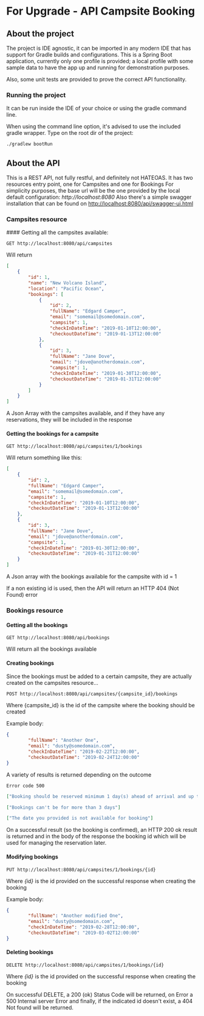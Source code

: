 # For Upgrade - API Campsite Booking

## About the project

The project is IDE agnostic, it can be imported in any modern IDE that has support for Gradle builds and configurations. This is a Spring Boot application, currently only one profile is provided; a local profile with some sample data to have the app up and running for demonstration purposes.

Also, some unit tests are provided to prove the correct API functionality.

### Running the project

It can be run inside the IDE of your choice or using the gradle command line.

When using the command line option, it's advised to use the included gradle wrapper. Type on the root dir of the project:

```bash
./gradlew bootRun
```

## About the API

This is a REST API, not fully restful, and definitely not HATEOAS.
It has two resources entry point, one for Campsites and one for Bookings
For simplicity purposes, the base url will be the one provided by the local default configuration: *http://localhost:8080*
Also there's a simple swagger installation that can be found on <http://localhost:8080/api/swagger-ui.html>

### Campsites resource

#### Getting all the campsites available:
```
GET http://localhost:8080/api/campsites
```

Will return
```json
[
    {
        "id": 1,
        "name": "New Volcano Island",
        "location": "Pacific Ocean",
        "bookings": [
            {
                "id": 2,
                "fullName": "Edgard Camper",
                "email": "somemail@somedomain.com",
                "campsite": 1,
                "checkInDateTime": "2019-01-10T12:00:00",
                "checkoutDateTime": "2019-01-13T12:00:00"
            },
            {
                "id": 3,
                "fullName": "Jane Dove",
                "email": "jdove@anotherdomain.com",
                "campsite": 1,
                "checkInDateTime": "2019-01-30T12:00:00",
                "checkoutDateTime": "2019-01-31T12:00:00"
            }
        ]
    }
]
```

A Json Array with the campsites available, and if they have any reservations, they will be included in the response

#### Getting the bookings for a campsite

```
GET http://localhost:8080/api/campsites/1/bookings
```

Will return something like this:
```json
[
    {
        "id": 2,
        "fullName": "Edgard Camper",
        "email": "somemail@somedomain.com",
        "campsite": 1,
        "checkInDateTime": "2019-01-10T12:00:00",
        "checkoutDateTime": "2019-01-13T12:00:00"
    },
    {
        "id": 3,
        "fullName": "Jane Dove",
        "email": "jdove@anotherdomain.com",
        "campsite": 1,
        "checkInDateTime": "2019-01-30T12:00:00",
        "checkoutDateTime": "2019-01-31T12:00:00"
    }
]
```
A Json array with the bookings available for the campsite with id = 1

If a non existing id is used, then the API will return an HTTP 404 (Not Found) error

### Bookings resource

#### Getting all the bookings
```
GET http://localhost:8080/api/bookings
```

Will return all the bookings available

#### Creating bookings
Since the bookings must be added to a certain campsite, they are actually created on the campsites resource...

```
POST http://localhost:8080/api/campsites/{campsite_id}/bookings
```
Where {campsite_id} is the id of the campsite where the booking should be created

Example body:
```json
{
        "fullName": "Another One",
        "email": "dusty@somedomain.com",
        "checkInDateTime": "2019-02-22T12:00:00",
        "checkoutDateTime": "2019-02-24T12:00:00"
}
```

A variety of results is returned depending on the outcome

```
Error code 500
```
```json
["Booking should be reserved minimum 1 day(s) ahead of arrival and up to 1 month in advance"]
```
```json
["Bookings can't be for more than 3 days"]
```
```json
["The date you provided is not available for booking"]
```

On a successful result (so the booking is confirmed), an HTTP 200 ok result is returned and in the body of the response the booking id which will be used for managing the reservation later.

#### Modifying bookings
```
PUT http://localhost:8080/api/campsites/1/bookings/{id}
```
Where *{id}* is the id provided on the successful response when creating the booking

Example body:
```json
{
        "fullName": "Another modified One",
        "email": "dusty@somedomain.com",
        "checkInDateTime": "2019-02-28T12:00:00",
        "checkoutDateTime": "2019-03-02T12:00:00"
}
```
#### Deleting bookings
```
DELETE http://localhost:8080/api/campsites/1/bookings/{id}
```
Where *{id}* is the id provided on the successful response when creating the booking

On successful DELETE, a 200 (ok) Status Code will be returned, on Error a 500 Internal server Error and finally, if the indicated id doesn't exist, a 404 Not found will be returned.


